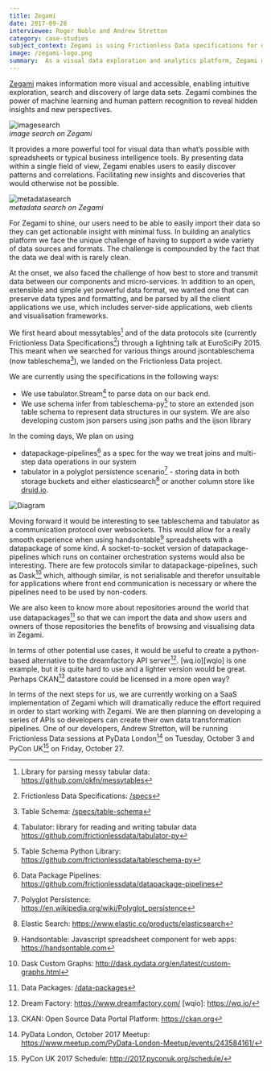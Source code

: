 ```yaml
---
title: Zegami
date: 2017-09-28
interviewee: Roger Noble and Andrew Stretton
category: case-studies
subject_context: Zegami is using Frictionless Data specifications for data management and syntactic analysis on their visual data analysis platform
image: /zegami-logo.png
summary:  As a visual data exploration and analytics platform, Zegami makes the exploration of large collections of image rich information quick and simple.
---
```


[Zegami](https://www.zegami.com) makes information more visual and accessible, enabling intuitive exploration, search and discovery of large data sets. Zegami combines the power of machine learning and human pattern recognition to reveal hidden insights and new perspectives.

![imagesearch](./zegami-2.gif) <br/> *image search on Zegami*

It provides a more powerful tool for visual data than what’s possible with spreadsheets or typical business intelligence tools. By presenting data within a single field of view, Zegami enables users to easily discover patterns and correlations. Facilitating new insights and discoveries that would otherwise not be possible.

![metadatasearch](./zegami-3.gif) <br/> *metadata search on Zegami*

For Zegami to shine, our users need to be able to easily import their data so they can get actionable insight with minimal fuss. In building an analytics platform we face the unique challenge of having to support a wide variety of data sources and formats. The challenge is compounded by the fact that the data we deal with is rarely clean.

At the onset, we also faced the challenge of how best to store and transmit data between our components and micro-services. In addition to an open, extensible and simple yet powerful data format, we wanted one that can preserve data types and formatting, and be parsed by all the client applications we use, which includes server-side applications, web clients and visualisation frameworks.

We first heard about messytables[^messytables] and of the data protocols site (currently Frictionless Data Specifications[^specs]) through a lightning talk at EuroSciPy 2015. This meant when we searched for various things around jsontableschema (now tableschema[^tableschema]), we landed on the Frictionless Data project.

We are currently using the specifications in the following ways:

- We use tabulator.Stream[^tabulator] to parse data on our back end.
- We use schema infer from tableschema-py[^tableschemapy] to store an extended json table schema to represent data structures in our system. We are also developing custom json parsers using json paths and the ijson library

In the coming days, We plan on using
- datapackage-pipelines[^dpp] as a spec for the way we treat joins and multi-step data operations in our system
- tabulator in a polyglot persistence scenario[^polyglot] - storing data in both storage buckets and either elasticsearch[^elasticsearch] or another column store like [druid.io](http://druid.io).

![Diagram](./zegami-1.jpg)

Moving forward it would be interesting to see tableschema and tabulator as a communication protocol over websockets. This would allow for a really smooth experience when using handsontable[^handsontable] spreadsheets with a datapackage of some kind. A socket-to-socket version of datapackage-pipelines which runs on container orchestration systems would also be interesting. There are few protocols similar to datapackage-pipelines, such as Dask[^dask] which, although similar, is not serialisable and therefor unsuitable for applications where front end communication is necessary or where the pipelines need to be used by non-coders.

We are also keen to know more about repositories around the world that use datapackages[^datapackage] so that we can import the data and show users and owners of those repositories the benefits of browsing and visualising data in Zegami.

In terms of other potential use cases, it would be useful to create a python-based alternative to the dreamfactory API server[^dreamfactory]. [wq.io][wqio] is one example, but it is quite hard to use and a lighter version would be great. Perhaps CKAN[^ckan] datastore could be licensed in a more open way?

In terms of the next steps for us, we are currently working on a SaaS implementation of Zegami which will dramatically reduce the effort required in order to start working with Zegami. We are then planning on developing a series of APIs so developers can create their own data transformation pipelines. One of our developers, Andrew Stretton, will be running Frictionless Data sessions at PyData London[^pydata] on Tuesday, October 3 and PyCon UK[^pyconuk] on Friday, October 27.

[^messytables]: Library for parsing messy tabular data: <https://github.com/okfn/messytables>
[^specs]: Frictionless Data Specifications: [/specs](/specs)
[^tableschema]: Table Schema: [/specs/table-schema](/specs/table-schema)
[^tabulator]:Tabulator:  library for reading and writing tabular data <https://github.com/frictionlessdata/tabulator-py>
[^polyglot]: Polyglot Persistence: <https://en.wikipedia.org/wiki/Polyglot_persistence>
[^tableschemapy]: Table Schema Python Library: <https://github.com/frictionlessdata/tableschema-py>
[^elasticsearch]: Elastic Search: <https://www.elastic.co/products/elasticsearch>
[^handsontable]: Handsontable: Javascript spreadsheet component for web apps: <https://handsontable.com>
[^dpp]: Data Package Pipelines: <https://github.com/frictionlessdata/datapackage-pipelines>
[^dask]:Dask Custom Graphs: <http://dask.pydata.org/en/latest/custom-graphs.html>
[^datapackage]: Data Packages: [/data-packages](/data-packages)
[^dreamfactory]: Dream Factory: <https://www.dreamfactory.com/>
[wqio]: https://wq.io/
[^ckan]: CKAN: Open Source Data Portal Platform: <https://ckan.org>
[^pydata]: PyData London, October 2017 Meetup: <https://www.meetup.com/PyData-London-Meetup/events/243584161/>
[^pyconuk]: PyCon UK 2017 Schedule: <http://2017.pyconuk.org/schedule/>
